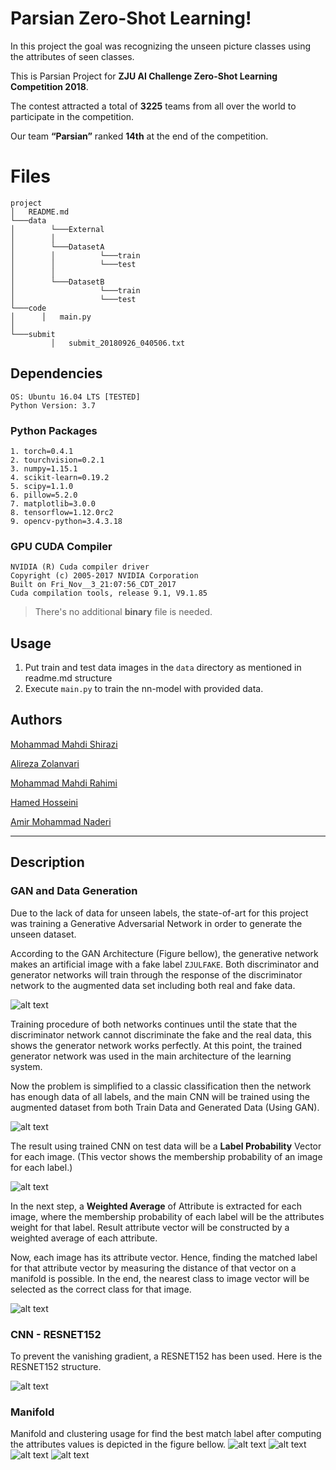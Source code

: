 # Parsian Zero-Shot Learning!
In this project the goal was recognizing the unseen picture classes using the attributes of seen classes.

This is Parsian Project for **ZJU AI Challenge Zero-Shot Learning Competition 2018**.

The contest attracted a total of **3225** teams from all over the world to participate in the competition.

Our team **“Parsian”** ranked **14th** at the end of the competition.

# Files


```
project
│   README.md
└───data
│        └───External
│        │ 
│        └───DatasetA
│        │          └───train 	
│        │          └───test
│ 	     │ 	
│        └───DatasetB
│                   └───train 	
│                   └───test
└───code
│      │   main.py
│
└───submit
	     │   submit_20180926_040506.txt

```

## Dependencies
```
OS: Ubuntu 16.04 LTS [TESTED]
Python Version: 3.7
```

### Python Packages
	1. torch=0.4.1
	2. tourchvision=0.2.1
	3. numpy=1.15.1
	4. scikit-learn=0.19.2
	5. scipy=1.1.0
	6. pillow=5.2.0
	7. matplotlib=3.0.0
	8. tensorflow=1.12.0rc2
	9. opencv-python=3.4.3.18

### GPU CUDA Compiler
```
NVIDIA (R) Cuda compiler driver
Copyright (c) 2005-2017 NVIDIA Corporation
Built on Fri_Nov__3_21:07:56_CDT_2017
Cuda compilation tools, release 9.1, V9.1.85
```


> There's no additional **binary** file is needed.



## Usage

1. Put train and test data images in the `data` directory as mentioned in readme.md structure
2. Execute `main.py` to train the nn-model with provided data.

## Authors

[Mohammad Mahdi Shirazi](https://github.com/mhmmdshirazi)

[Alireza Zolanvari](https://github.com/AlirezaZolanvari)

[Mohammad Mahdi Rahimi](https://github.com/Mahi97)

[Hamed Hosseini](https://github.com/hamed-hosseini)

[Amir Mohammad Naderi](https://github.com/Amiiir)


------

## Description

### GAN and Data Generation

Due to the lack of data for unseen labels, the state-of-art for this project was training a Generative Adversarial Network in order to generate the unseen dataset.

According to the GAN Architecture (Figure bellow), the generative network makes an artificial image with a fake label `ZJULFAKE`. Both discriminator and generator networks will train through the response of the discriminator network to the augmented data set including both real and fake data.

![alt text][GAN]

Training procedure of both networks continues until the state that the discriminator network cannot discriminate the fake and the real data, this shows the generator network works perfectly. At this point, the trained generator network was used in the main architecture of the learning system.

Now the problem is simplified to a classic classification then the network has enough data of all labels, and the main CNN will be trained using the augmented dataset from both Train Data and Generated Data (Using GAN).

![alt text][TRAIN]

The result using trained CNN on test data will be a **Label Probability** Vector for each image.
(This vector shows the membership probability of an image for each label.)

![alt text][TEST]


In the next step, a **Weighted Average** of Attribute is extracted for each image, where the membership probability of each label will be the attributes weight for that label. Result attribute vector will be constructed by a weighted average of each attribute.

Now, each image has its attribute vector. Hence, finding the matched label for that attribute vector by measuring the distance of that vector on a manifold is possible. In the end, the nearest class to image vector will be selected as the correct class for that image.

![alt text][ALL]

### CNN - RESNET152

To prevent the vanishing gradient, a RESNET152 has been used. Here is the RESNET152 structure.

![alt text][RESNET]


### Manifold
Manifold and clustering usage for find the best match label after computing the attributes values is depicted in the figure bellow.
![alt text][3d]
![alt text][t-SNE]
![alt text][MDS]
![alt text][Spectral]



[GAN]: ./img/GAN.png "The GAN Arcitecture"
[TEST]: ./img/Test.png "The Test Arcitecture"
[TRAIN]: ./img/Train.png "The Train Arcitecture"
[ALL]: ./img/All.png "The Main Architecture"
[RESNET]: ./img/RESNET.png "The RESNET Architecture"
[3d]: ./img/3d.png "Clustring"
[t-SNE]: ./img/t-SNE.png "t-SNE"
[MDS]: ./img/MDS.png "MDS"
[Spectral]: ./img/Spectral.png "Spectrul"

